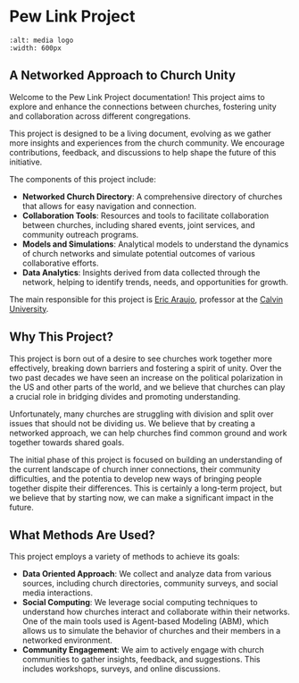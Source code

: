 # Pew Link Project

```{image} ../figs/community.png
:alt: media logo
:width: 600px
```

## A Networked Approach to Church Unity

Welcome to the Pew Link Project documentation! This project aims to explore and enhance the connections between churches, fostering unity and collaboration across different congregations.

This project is designed to be a living document, evolving as we gather more insights and experiences from the church community. We encourage contributions, feedback, and discussions to help shape the future of this initiative.

The components of this project include:

- **Networked Church Directory**: A comprehensive directory of churches that allows for easy navigation and connection.
- **Collaboration Tools**: Resources and tools to facilitate collaboration between churches, including shared events, joint services, and community outreach programs.
- **Models and Simulations**: Analytical models to understand the dynamics of church networks and simulate potential outcomes of various collaborative efforts.
- **Data Analytics**: Insights derived from data collected through the network, helping to identify trends, needs, and opportunities for growth.

The main responsible for this project is [Eric Araujo](https://ericaraujo.com), professor at the [Calvin University](https://calvin.edu/).

## Why This Project?

This project is born out of a desire to see churches work together more effectively, breaking down barriers and fostering a spirit of unity. Over the two past decades we have seen an increase on the political polarization in the US and other parts of the world, and we believe that churches can play a crucial role in bridging divides and promoting understanding.

Unfortunately, many churches are struggling with division and split over issues that should not be dividing us. We believe that by creating a networked approach, we can help churches find common ground and work together towards shared goals.

The initial phase of this project is focused on building an understanding of the current landscape of church inner connections, their community difficulties, and the potentia to develop new ways of bringing people together dispite their differences. This is certainly a long-term project, but we believe that by starting now, we can make a significant impact in the future.

## What Methods Are Used?

This project employs a variety of methods to achieve its goals:

- **Data Oriented Approach**: We collect and analyze data from various sources, including church directories, community surveys, and social media interactions.
- **Social Computing**: We leverage social computing techniques to understand how churches interact and collaborate within their networks. One of the main tools used is Agent-based Modeling (ABM), which allows us to simulate the behavior of churches and their members in a networked environment.
- **Community Engagement**: We aim to actively engage with church communities to gather insights, feedback, and suggestions. This includes workshops, surveys, and online discussions.


```{tableofcontents}
```
